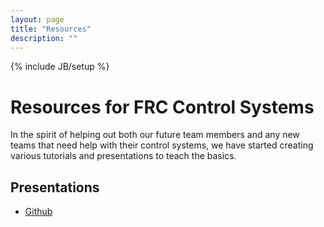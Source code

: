 ```yaml
---
layout: page
title: "Resources"
description: ""
---
```

{% include JB/setup %}

# Resources for FRC Control Systems

In the spirit of helping out both our future team members and any new teams that need help with their control systems, we have started creating various tutorials and presentations to teach the basics.

## Presentations

* [Github](downloads/github_708.pptx)